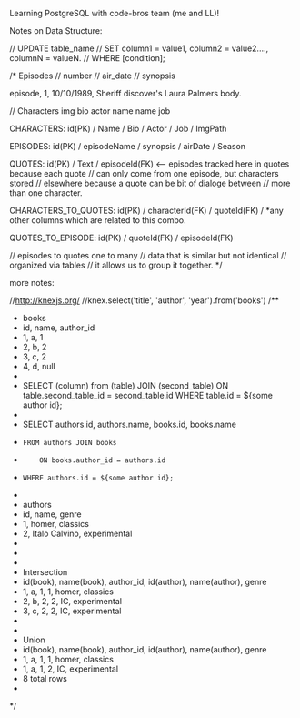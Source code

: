 Learning PostgreSQL with code-bros team (me and LL)!

Notes on Data Structure:

// UPDATE table_name
// SET column1 = value1, column2 = value2...., columnN = valueN.
// WHERE [condition];

/* Episodes
//  number
//  air_date
//  synopsis

episode, 1, 10/10/1989, Sheriff discover's Laura Palmers body.

// Characters
img
bio
actor name
name
job

CHARACTERS:
id(PK) / Name / Bio / Actor / Job / ImgPath

EPISODES:
id(PK) / episodeName / synopsis / airDate / Season

QUOTES:
id(PK) / Text /  episodeId(FK)  <-- episodes tracked here in quotes because each quote
//                                   can only come from one episode, but characters stored
//                                 elsewhere because a quote can be bit of dialoge between
//                                 more than one character.

CHARACTERS_TO_QUOTES:
id(PK) / characterId(FK) / quoteId(FK) / *any other columns which are related to this combo.

QUOTES_TO_EPISODE:
id(PK) / quoteId(FK) / episodeId(FK)

// episodes to quotes one to many
// data that is similar but not identical
// organized via tables
// it allows us to group it together.
*/


more notes:

//http://knexjs.org/
//knex.select('title', 'author', 'year').from('books')
/**
 * books
 * id, name, author_id
 * 1, a, 1
 * 2, b, 2
 * 3, c, 2
 * 4, d, null
 * 
 * SELECT (column) from (table) JOIN (second_table) ON table.second_table_id = second_table.id WHERE table.id = ${some author id};
 * 
 * SELECT authors.id, authors.name, books.id, books.name 
 *     FROM authors JOIN books 
 *         ON books.author_id = authors.id 
 *     WHERE authors.id = ${some author id};
 * 
 * authors 
 * id, name, genre
 * 1, homer, classics
 * 2, Italo Calvino, experimental
 * 
 * 
 * 
 * Intersection
 * id(book), name(book), author_id, id(author), name(author), genre
 * 1, a, 1, 1, homer, classics
 * 2, b, 2, 2, IC, experimental
 * 3, c, 2, 2, IC, experimental
 *
 *
 * Union
 * id(book), name(book), author_id, id(author), name(author), genre
 * 1, a, 1, 1, homer, classics
 * 1, a, 1, 2, IC, experimental
 * 8 total rows
 * 
 */